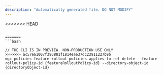 ```yaml
---
description: "Automatically generated file. DO NOT MODIFY"
---
```


<<<<<<< HEAD
```cli

=======
```bash

// THE CLI IS IN PREVIEW. NON-PRODUCTION USE ONLY
>>>>>>> ac57e61007f395881f1814eae37dc23911227b9b
mgc policies feature-rollout-policies applies-to ref delete --feature-rollout-policy-id {featureRolloutPolicy-id} --directory-object-id {directoryObject-id}

```